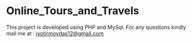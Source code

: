 # Online_Tours_and_Travels
This project is developed using PHP and MySql. For any questions kindly mail me at : jyotirmoydas12@gmail.com
